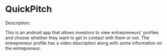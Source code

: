 # QuickPitch

Description:

  This is an android app that allows investors to view entrepreneurs' profiles and choose whether
  they want to get in contact with them or not. The entrepreneur profile has a video description 
  along with some information on the entrepreneur.
